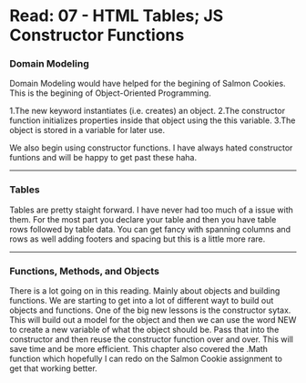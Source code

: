 # Read: 07 - HTML Tables; JS Constructor Functions


### Domain Modeling

Domain Modeling would have helped for the begining of Salmon Cookies. This is the begining of Object-Oriented Programming. 

1.The new keyword instantiates (i.e. creates) an object.
2.The constructor function initializes properties inside that object using the this variable.
3.The object is stored in a variable for later use.

We also begin using constructor functions. I have always hated constructor funtions and will be happy to get past these haha.

----
### Tables

Tables are pretty staight forward. I have never had too much of a issue with them. For the most part you declare your table and then you have table rows followed by table data. You can get fancy with spanning columns and rows as well adding footers and spacing but this is a little more rare.
  
---- 
### Functions, Methods, and Objects

There is a lot going on in this reading. Mainly about objects and building functions. We are starting to get into a lot of different wayt to build out objects and functions. One of the big new lessons is the constructor sytax. This will build out a model for the object and then we can use the word NEW to create a new variable of what the object should be. Pass that into the constructor and then reuse the constructor function over and over. This will save time and be more efficient. This chapter also covered the .Math function which hopefully I can redo on the Salmon Cookie assignment to get that working better.
